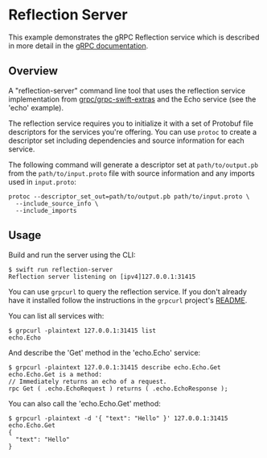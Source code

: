 # Reflection Server

This example demonstrates the gRPC Reflection service which is described in more
detail in the [gRPC documentation](https://github.com/grpc/grpc/blob/6fa8043bf9befb070b846993b59a3348248e6566/doc/server-reflection.md).

## Overview

A "reflection-server" command line tool that uses the reflection service implementation
from [grpc/grpc-swift-extras](https://github.com/grpc/grpc-swift-extras) and the
Echo service (see the 'echo' example).

The reflection service requires you to initialize it with a set of Protobuf file
descriptors for the services you're offering. You can use `protoc` to create a
descriptor set including dependencies and source information for each service.

The following command will generate a descriptor set at `path/to/output.pb` from
the `path/to/input.proto` file with source information and any imports used in
`input.proto`:

```console
protoc --descriptor_set_out=path/to/output.pb path/to/input.proto \
  --include_source_info \
  --include_imports
```

## Usage

Build and run the server using the CLI:

```console
$ swift run reflection-server
Reflection server listening on [ipv4]127.0.0.1:31415
```

You can use `grpcurl` to query the reflection service. If you don't already have
it installed follow the instructions in the `grpcurl` project's
[README](https://github.com/fullstorydev/grpcurl).

You can list all services with:

```console
$ grpcurl -plaintext 127.0.0.1:31415 list
echo.Echo
```

And describe the 'Get' method in the 'echo.Echo' service:

```console
$ grpcurl -plaintext 127.0.0.1:31415 describe echo.Echo.Get
echo.Echo.Get is a method:
// Immediately returns an echo of a request.
rpc Get ( .echo.EchoRequest ) returns ( .echo.EchoResponse );
```

You can also call the 'echo.Echo.Get' method:
```console
$ grpcurl -plaintext -d '{ "text": "Hello" }' 127.0.0.1:31415 echo.Echo.Get
{
  "text": "Hello"
}
```

